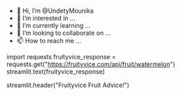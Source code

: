 - 👋 Hi, I’m @UndetyMounika
- 👀 I’m interested in ...
- 🌱 I’m currently learning ...
- 💞️ I’m looking to collaborate on ...
- 📫 How to reach me ...

<!---
UndetyMounika/UndetyMounika is a ✨ special ✨ repository because its `README.md` (this file) appears on your GitHub profile.
You can click the Preview link to take a look at your changes.
--->
import requests
fruityvice_response = requests.get("https://fruityvice.com/api/fruit/watermelon")
streamlit.text(fruityvice_response)

streamlit.header("Fruityvice Fruit Advice!")
